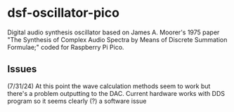 # dsf-oscillator-pico
Digital audio synthesis oscillator based on James A. Moorer's 1975 paper "The Synthesis of Complex Audio Spectra by Means of Discrete Summation Formulae;" coded for Raspberry Pi Pico.

## Issues
(7/31/24) At this point the wave calculation methods seem to work but there's a problem outputting to the DAC. Current hardware works with DDS program so it seems clearly (?) a software issue
